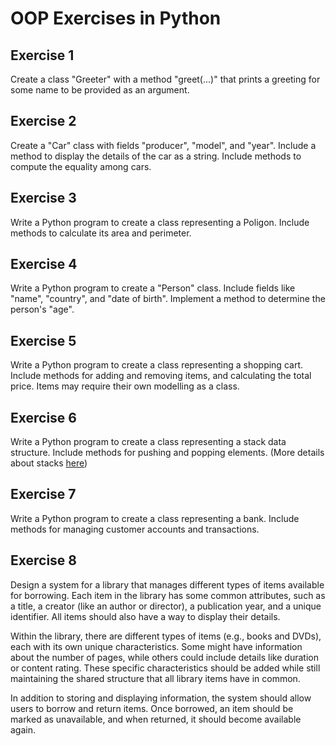 # OOP Exercises in Python 

## Exercise 1
Create a class "Greeter" with a method "greet(...)" that prints a greeting for some name to be provided as an argument.

## Exercise 2
Create a "Car" class with fields "producer", "model", and "year". Include a method to display the details of the car as a string. Include methods to compute the equality among cars.

## Exercise 3
Write a Python program to create a class representing a Poligon. Include methods to calculate its area and perimeter.

## Exercise 4
Write a Python program to create a "Person" class. Include fields like "name", "country", and "date of birth". Implement a method to determine the person's "age".

## Exercise 5
Write a Python program to create a class representing a shopping cart. Include methods for adding and removing items, and calculating the total price.
Items may require their own modelling as a class.

## Exercise 6 
Write a Python program to create a class representing a stack data structure. Include methods for pushing and popping elements. (More details about stacks [here](https://en.wikipedia.org/wiki/Stack_(abstract_data_type)))

## Exercise 7
Write a Python program to create a class representing a bank. Include methods for managing customer accounts and transactions.

## Exercise 8
Design a system for a library that manages different types of items available for borrowing. Each item in the library has some common attributes, such as a title, a creator (like an author or director), a publication year, and a unique identifier. All items should also have a way to display their details.

Within the library, there are different types of items (e.g., books and DVDs), each with its own unique characteristics. Some might have information about the number of pages, while others could include details like duration or content rating. These specific characteristics should be added while still maintaining the shared structure that all library items have in common.

In addition to storing and displaying information, the system should allow users to borrow and return items. Once borrowed, an item should be marked as unavailable, and when returned, it should become available again.
